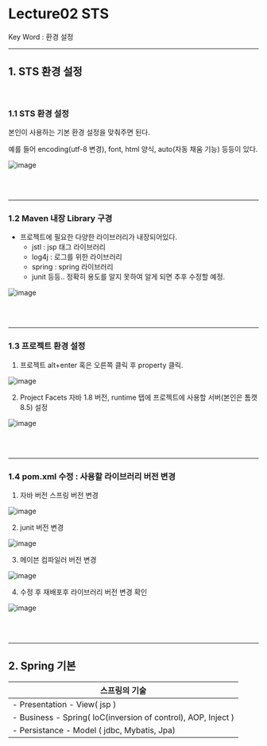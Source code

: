 # Lecture02 STS
Key Word : 환경 설정

<hr/>

 ## 1. STS 환경 설정
    
 <br>
    
 ### 1.1 STS 환경 설정
   
 본인이 사용하는 기본 환경 설정을 맞춰주면 된다.     
     
 예를 들어 encoding(utf-8 변경), font, html 양식, auto(자동 채움 기능) 등등이 있다.
   
![image](https://user-images.githubusercontent.com/84966961/129990265-fbd26a4f-1581-4522-8fc2-4ada113b603f.png)



 <br><br><hr>
    
 ### 1.2 Maven 내장 Library 구경
 
  - 프로젝트에 필요한 다양한 라이브러리가 내장되어있다.
    - jstl : jsp 태그 라이브러리
    - log4j : 로그를 위한 라이브러리
    - spring : spring 라이브러리
    - junit 등등.. 정확히 용도를 알지 못하여 알게 되면 추후 수정할 예정.
 
 ![image](https://user-images.githubusercontent.com/84966961/129990153-35e5ad8d-c167-46d9-9cec-f605f471f0c1.png)

       
 <br><br><hr>
    
 ### 1.3 프로젝트 환경 설정
   
1. 프로젝트 alt+enter 혹은 오른쪽 클릭 후 property 클릭.

![image](https://user-images.githubusercontent.com/84966961/129989989-4d25f1fd-99d3-4074-a261-390780e4dfb2.png)

2. Project Facets 자바 1.8 버전, runtime 탭에 프로젝트에 사용할 서버(본인은 톰캣 8.5) 설정

![image](https://user-images.githubusercontent.com/84966961/129990074-851dd6a8-5d11-485c-845d-02b06d8e92d8.png)

 <br><br><hr>

    
 ### 1.4 pom.xml 수정 : 사용할 라이브러리 버전 변경
  
 1. 자바 버전 스프링 버전 변경
  
![image](https://user-images.githubusercontent.com/84966961/129991852-0d490402-e940-4492-8344-2e4b54b2ccdd.png)

 2. junit 버전 변경

![image](https://user-images.githubusercontent.com/84966961/129991952-b6c4b90a-ff88-4800-a8c7-d409a05085f7.png)

 3. 메이븐 컴파일러 버전 변경

![image](https://user-images.githubusercontent.com/84966961/129991982-a7ffb057-bfb4-434e-8a08-beeea6a70f5a.png)

 4. 수정 후 재배포후 라이브러리 버전 변경 확인

![image](https://user-images.githubusercontent.com/84966961/129992060-cd1102c5-f33d-4bfd-8dce-5364c5de8e31.png)


 <br><br><hr>

    
 ## 2. Spring 기본
  
|**스프링의 기술**|
|---|
| - Presentation - View( jsp )|
| - Business - Spring( IoC(inversion of control), AOP, Inject )|
| - Persistance - Model ( jdbc, Mybatis, Jpa)|







